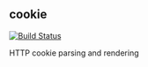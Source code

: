 ## cookie

[![Build Status](https://travis-ci.org/snoyberg/cookie.svg?branch=master)](https://travis-ci.org/snoyberg/cookie)

HTTP cookie parsing and rendering
